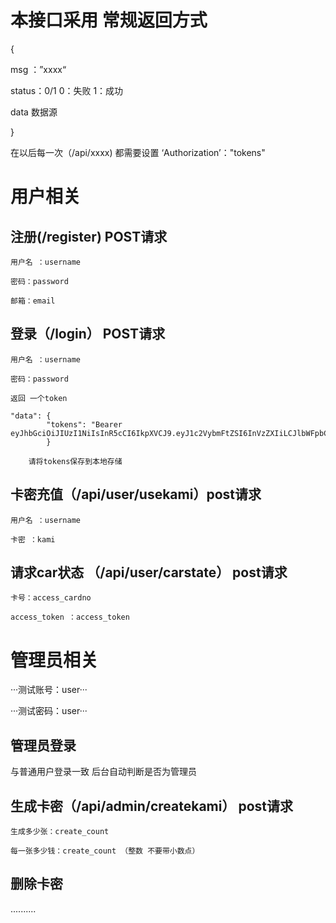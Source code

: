 # 本接口采用 常规返回方式
{

msg ：”xxxx“

status：0/1 0：失败 1：成功

data 数据源

}

在以后每一次（/api/xxxx) 都需要设置	‘Authorization’："tokens"
# 用户相关
## 注册(/register) POST请求
```
用户名 ：username

密码：password

邮箱：email
```
## 登录（/login） POST请求
```
用户名 ：username

密码：password

返回 一个token

"data": {
        "tokens": "Bearer eyJhbGciOiJIUzI1NiIsInR5cCI6IkpXVCJ9.eyJ1c2VybmFtZSI6InVzZXIiLCJlbWFpbCI6IjEyMzQ1NkBxcS5jb20iLCJwYXNzd29yZCI6IiQyYSQxMCRuU1c0RnloZk1DU3d4SGRFRW9nUzgucEZkcEptVXpXN1h5bTgwaWpFRFUueGlQSDZ1SlRpVyIsImNyZWF0ZV90aW1lIjoiMTY3NjEyODkxNDYyOSIsImlkIjo4LCJtb255IjoiMCIsIlJPT1QiOiIwIiwiaWF0IjoxNjc2MTMwMTE3LCJleHAiOjE2NzYyMTY1MTd9.9vQUqTfIXodfjrYZUM0CBBt6nL429pZDZsIfPG_pGEY"
        }
	
	请将tokens保存到本地存储
```
## 卡密充值（/api/user/usekami）post请求
```
用户名 ：username

卡密 ：kami

```
## 请求car状态 （/api/user/carstate） post请求
```
卡号：access_cardno

access_token ：access_token
```
# 管理员相关
···测试账号：user···

···测试密码：user···
## 管理员登录
与普通用户登录一致 后台自动判断是否为管理员
## 生成卡密（/api/admin/createkami） post请求
```
生成多少张：create_count

每一张多少钱：create_count （整数 不要带小数点）

```
## 删除卡密
..........
